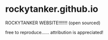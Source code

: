 # rockytanker.github.io

ROCKYTANKER WEBSITE!!!!!!!
(open sourced)

free to reproduce...... attribution is appreciated!
